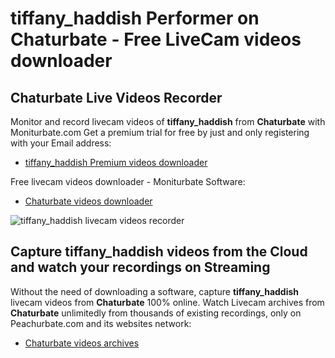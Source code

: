 # tiffany_haddish Performer on Chaturbate - Free LiveCam videos downloader

## Chaturbate Live Videos Recorder

Monitor and record livecam videos of **tiffany_haddish** from **Chaturbate** with Moniturbate.com
Get a premium trial for free by just and only registering with your Email address:
* [tiffany_haddish Premium videos downloader](https://moniturbate.com/request-demo-licence-key.html)

Free livecam videos downloader - Moniturbate Software:
* [Chaturbate videos downloader](https://moniturbate.com/moniturbate-download-software.html)

![tiffany_haddish livecam videos recorder](https://peachurnet.com/templates/moniturbate-software.png)


## Capture tiffany_haddish videos from the Cloud and watch your recordings on Streaming

Without the need of downloading a software, capture **tiffany_haddish** livecam videos from **Chaturbate** 100% online.
Watch Livecam archives from **Chaturbate** unlimitedly from thousands of existing recordings, only on Peachurbate.com and its websites network:
* [Chaturbate videos archives](https://peachurnet.com/)